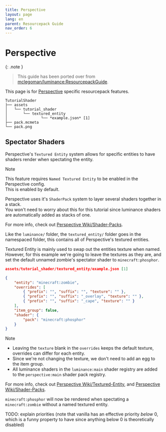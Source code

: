 ```yaml
---
title: Perspective
layout: page
lang: en
parent: Resourcepack Guide
nav_order: 6
---
```

# Perspective

{: .note }
> This guide has been ported over from [mclegoman/luminance:ResourcepackGuide](https://github.com/mclegoman/luminance/blob/master/ResourcepackGuide).


This page is for [Perspective](https://modrinth.com/mod/mclegoman-perspective) specific resourcepack features.

```
TutorialShader
├── assets
│   └── tutorial_shader
│       └── textured_entity
│               └── *example.json* [1]
├── pack.mcmeta
└── pack.png
```

## Spectator Shaders
Perspective's `Textured Entity` system allows for specific entities to have shaders render when spectating the entity.  

> [!NOTE]  
> This feature requires `Named Textured Entity` to be enabled in the Perspective config.  
> This is enabled by default.  
>  
> Perspective uses it's `ShaderPack` system to layer several shaders together in a stack.  
> You won't need to worry about this for this tutorial since luminance shaders are automatically added as stacks of one.  
>  
> For more info, check out [Perspective Wiki/Shader-Packs](https://github.com/mclegoman/perspective/wiki/Shader-Packs).  

Like the `luminance/` folder, the `textured_entity/` folder goes in the namespaced folder, this contains all of Perspective's textured entities.  

Textured Entity is mainly used to swap out the entities texture when named.  
However, for this example we're going to leave the textures as they are, and set the default unnamed zombie's spectator shader to `minecraft:phosphor`.  

```json
assets/tutorial_shader/textured_entity/example.json [1]

{
	"entity": "minecraft:zombie",
	"overrides": [
		{ "prefix": "", "suffix": "", "texture": "" },
		{ "prefix": "", "suffix": "_overlay", "texture": "" },
		{ "prefix": "", "suffix": "_cape", "texture": "" }
	],
	"item_group": false,
	"shader": {
		"pack": "minecraft:phosphor"
	}
}
```
> [!NOTE]  
> - Leaving the `texture` blank in the `overrides` keeps the default texture, overrides can differ for each entity.  
> - Since we're not changing the texture, we don't need to add an egg to the item group.  
> - All luminance shaders in the `luminance:main` shader registry are added to the `perspective:main` shader pack registry.  
>  
> For more info, check out [Perspective Wiki/Textured-Entity](https://github.com/mclegoman/perspective/wiki/Textured-Entity), and [Perspective Wiki/Shader-Packs](https://github.com/mclegoman/perspective/wiki/Shader-Packs).  

`minecraft:phosphor` will now be rendered when spectating a `minecraft:zombie` without a named textured entity.

TODO: explain priorities (note that vanilla has an effective priority *below* 0, which is a funny property to have since anything below 0 is theoretically disabled)